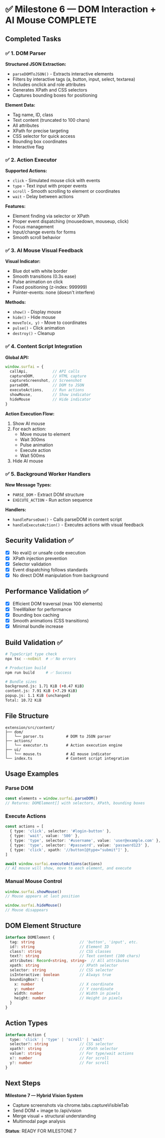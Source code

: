 # ✅ Milestone 6 — DOM Interaction + AI Mouse COMPLETE

## Completed Tasks

### ✅ 1. DOM Parser
**Structured JSON Extraction:**
- `parseDOMToJSON()` - Extracts interactive elements
- Filters by interactive tags (a, button, input, select, textarea)
- Includes onclick and role attributes
- Generates XPath and CSS selectors
- Captures bounding boxes for positioning

**Element Data:**
- Tag name, ID, class
- Text content (truncated to 100 chars)
- All attributes
- XPath for precise targeting
- CSS selector for quick access
- Bounding box coordinates
- Interactive flag

### ✅ 2. Action Executor
**Supported Actions:**
- `click` - Simulated mouse click with events
- `type` - Text input with proper events
- `scroll` - Smooth scrolling to element or coordinates
- `wait` - Delay between actions

**Features:**
- Element finding via selector or XPath
- Proper event dispatching (mousedown, mouseup, click)
- Focus management
- Input/change events for forms
- Smooth scroll behavior

### ✅ 3. AI Mouse Visual Feedback
**Visual Indicator:**
- Blue dot with white border
- Smooth transitions (0.3s ease)
- Pulse animation on click
- Fixed positioning (z-index: 999999)
- Pointer-events: none (doesn't interfere)

**Methods:**
- `show()` - Display mouse
- `hide()` - Hide mouse
- `moveTo(x, y)` - Move to coordinates
- `pulse()` - Click animation
- `destroy()` - Cleanup

### ✅ 4. Content Script Integration
**Global API:**
```typescript
window.surfai = {
  callApi,           // API calls
  captureDOM,        // HTML capture
  captureScreenshot, // Screenshot
  parseDOM,          // DOM to JSON
  executeActions,    // Run actions
  showMouse,         // Show indicator
  hideMouse          // Hide indicator
}
```

**Action Execution Flow:**
1. Show AI mouse
2. For each action:
   - Move mouse to element
   - Wait 300ms
   - Pulse animation
   - Execute action
   - Wait 500ms
3. Hide AI mouse

### ✅ 5. Background Worker Handlers
**New Message Types:**
- `PARSE_DOM` - Extract DOM structure
- `EXECUTE_ACTION` - Run action sequence

**Handlers:**
- `handleParseDom()` - Calls parseDOM in content script
- `handleExecuteAction()` - Executes actions with visual feedback

## Security Validation ✅

- [x] No eval() or unsafe code execution
- [x] XPath injection prevention
- [x] Selector validation
- [x] Event dispatching follows standards
- [x] No direct DOM manipulation from background

## Performance Validation ✅

- [x] Efficient DOM traversal (max 100 elements)
- [x] TreeWalker for performance
- [x] Bounding box caching
- [x] Smooth animations (CSS transitions)
- [x] Minimal bundle increase

## Build Validation ✅

```bash
# TypeScript type check
npx tsc --noEmit  # ✅ No errors

# Production build
npm run build     # ✅ Success

# Bundle sizes
background.js: 1.71 KiB (+0.47 KiB)
content.js: 7.91 KiB (+7.29 KiB)
popup.js: 1.1 KiB (unchanged)
Total: 10.72 KiB
```

## File Structure

```
extension/src/content/
├── dom/
│   └── parser.ts          # DOM to JSON parser
├── actions/
│   └── executor.ts        # Action execution engine
├── ui/
│   └── mouse.ts           # AI mouse indicator
└── index.ts               # Content script integration
```

## Usage Examples

### Parse DOM
```typescript
const elements = window.surfai.parseDOM()
// Returns: DOMElement[] with selectors, XPath, bounding boxes
```

### Execute Actions
```typescript
const actions = [
  { type: 'click', selector: '#login-button' },
  { type: 'wait', value: '500' },
  { type: 'type', selector: '#username', value: 'user@example.com' },
  { type: 'type', selector: '#password', value: 'password123' },
  { type: 'click', xpath: '//button[@type="submit"]' },
]

await window.surfai.executeActions(actions)
// AI mouse will show, move to each element, and execute
```

### Manual Mouse Control
```typescript
window.surfai.showMouse()
// Mouse appears at last position

window.surfai.hideMouse()
// Mouse disappears
```

## DOM Element Structure

```typescript
interface DOMElement {
  tag: string                    // 'button', 'input', etc.
  id?: string                    // Element ID
  class?: string                 // CSS classes
  text?: string                  // Text content (100 chars)
  attributes: Record<string, string>  // All attributes
  xpath: string                  // XPath selector
  selector: string               // CSS selector
  isInteractive: boolean         // Always true
  boundingBox?: {
    x: number                    // X coordinate
    y: number                    // Y coordinate
    width: number                // Width in pixels
    height: number               // Height in pixels
  }
}
```

## Action Types

```typescript
interface Action {
  type: 'click' | 'type' | 'scroll' | 'wait'
  selector?: string              // CSS selector
  xpath?: string                 // XPath selector
  value?: string                 // For type/wait actions
  x?: number                     // For scroll
  y?: number                     // For scroll
}
```

## Next Steps

**Milestone 7 — Hybrid Vision System**
- Capture screenshots via chrome.tabs.captureVisibleTab
- Send DOM + image to /api/vision
- Merge visual + structural understanding
- Multimodal page analysis

**Status**: READY FOR MILESTONE 7
